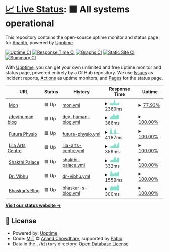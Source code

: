 # [📈 Live Status](https://upptime.kedi.dev): <!--live status--> **🟩 All systems operational**

This repository contains the open-source uptime monitor and status page for [Ananth](https://upptime.kedi.dev), powered by [Upptime](https://github.com/upptime/upptime).

[![Uptime CI](https://github.com/ananthb/upptime/workflows/Uptime%20CI/badge.svg)](https://github.com/ananthb/upptime/actions?query=workflow%3A%22Uptime+CI%22)
[![Response Time CI](https://github.com/ananthb/upptime/workflows/Response%20Time%20CI/badge.svg)](https://github.com/ananthb/upptime/actions?query=workflow%3A%22Response+Time+CI%22)
[![Graphs CI](https://github.com/ananthb/upptime/workflows/Graphs%20CI/badge.svg)](https://github.com/ananthb/upptime/actions?query=workflow%3A%22Graphs+CI%22)
[![Static Site CI](https://github.com/ananthb/upptime/workflows/Static%20Site%20CI/badge.svg)](https://github.com/ananthb/upptime/actions?query=workflow%3A%22Static+Site+CI%22)
[![Summary CI](https://github.com/ananthb/upptime/workflows/Summary%20CI/badge.svg)](https://github.com/ananthb/upptime/actions?query=workflow%3A%22Summary+CI%22)

With [Upptime](https://upptime.js.org), you can get your own unlimited and free uptime monitor and status page, powered entirely by a GitHub repository. We use [Issues](https://github.com/ananthb/upptime/issues) as incident reports, [Actions](https://github.com/ananthb/upptime/actions) as uptime monitors, and [Pages](https://upptime.kedi.dev) for the status page.

<!--start: status pages-->
<!-- This summary is generated by Upptime (https://github.com/upptime/upptime) -->
<!-- Do not edit this manually, your changes will be overwritten -->
<!-- prettier-ignore -->
| URL | Status | History | Response Time | Uptime |
| --- | ------ | ------- | ------------- | ------ |
| <img alt="" src="https://icons.duckduckgo.com/ip3/mon.tail42937.ts.net.ico" height="13"> [Mon](https://mon.tail42937.ts.net) | 🟩 Up | [mon.yml](https://github.com/ananthb/upptime/commits/HEAD/history/mon.yml) | <details><summary><img alt="Response time graph" src="./graphs/mon/response-time-week.png" height="20"> 2360ms</summary><br><a href="https://upptime.kedi.dev/history/mon"><img alt="Response time 1880" src="https://img.shields.io/endpoint?url=https%3A%2F%2Fraw.githubusercontent.com%2Fananthb%2Fupptime%2FHEAD%2Fapi%2Fmon%2Fresponse-time.json"></a><br><a href="https://upptime.kedi.dev/history/mon"><img alt="24-hour response time 2346" src="https://img.shields.io/endpoint?url=https%3A%2F%2Fraw.githubusercontent.com%2Fananthb%2Fupptime%2FHEAD%2Fapi%2Fmon%2Fresponse-time-day.json"></a><br><a href="https://upptime.kedi.dev/history/mon"><img alt="7-day response time 2360" src="https://img.shields.io/endpoint?url=https%3A%2F%2Fraw.githubusercontent.com%2Fananthb%2Fupptime%2FHEAD%2Fapi%2Fmon%2Fresponse-time-week.json"></a><br><a href="https://upptime.kedi.dev/history/mon"><img alt="30-day response time 1937" src="https://img.shields.io/endpoint?url=https%3A%2F%2Fraw.githubusercontent.com%2Fananthb%2Fupptime%2FHEAD%2Fapi%2Fmon%2Fresponse-time-month.json"></a><br><a href="https://upptime.kedi.dev/history/mon"><img alt="1-year response time 1880" src="https://img.shields.io/endpoint?url=https%3A%2F%2Fraw.githubusercontent.com%2Fananthb%2Fupptime%2FHEAD%2Fapi%2Fmon%2Fresponse-time-year.json"></a></details> | <details><summary><a href="https://upptime.kedi.dev/history/mon">77.93%</a></summary><a href="https://upptime.kedi.dev/history/mon"><img alt="All-time uptime 77.18%" src="https://img.shields.io/endpoint?url=https%3A%2F%2Fraw.githubusercontent.com%2Fananthb%2Fupptime%2FHEAD%2Fapi%2Fmon%2Fuptime.json"></a><br><a href="https://upptime.kedi.dev/history/mon"><img alt="24-hour uptime 99.10%" src="https://img.shields.io/endpoint?url=https%3A%2F%2Fraw.githubusercontent.com%2Fananthb%2Fupptime%2FHEAD%2Fapi%2Fmon%2Fuptime-day.json"></a><br><a href="https://upptime.kedi.dev/history/mon"><img alt="7-day uptime 77.93%" src="https://img.shields.io/endpoint?url=https%3A%2F%2Fraw.githubusercontent.com%2Fananthb%2Fupptime%2FHEAD%2Fapi%2Fmon%2Fuptime-week.json"></a><br><a href="https://upptime.kedi.dev/history/mon"><img alt="30-day uptime 76.17%" src="https://img.shields.io/endpoint?url=https%3A%2F%2Fraw.githubusercontent.com%2Fananthb%2Fupptime%2FHEAD%2Fapi%2Fmon%2Fuptime-month.json"></a><br><a href="https://upptime.kedi.dev/history/mon"><img alt="1-year uptime 77.18%" src="https://img.shields.io/endpoint?url=https%3A%2F%2Fraw.githubusercontent.com%2Fananthb%2Fupptime%2FHEAD%2Fapi%2Fmon%2Fuptime-year.json"></a></details>
| <img alt="" src="https://icons.duckduckgo.com/ip3/devhuman.net.ico" height="13"> [/dev/human blog](https://devhuman.net) | 🟩 Up | [dev-human-blog.yml](https://github.com/ananthb/upptime/commits/HEAD/history/dev-human-blog.yml) | <details><summary><img alt="Response time graph" src="./graphs/dev-human-blog/response-time-week.png" height="20"> 366ms</summary><br><a href="https://upptime.kedi.dev/history/dev-human-blog"><img alt="Response time 249" src="https://img.shields.io/endpoint?url=https%3A%2F%2Fraw.githubusercontent.com%2Fananthb%2Fupptime%2FHEAD%2Fapi%2Fdev-human-blog%2Fresponse-time.json"></a><br><a href="https://upptime.kedi.dev/history/dev-human-blog"><img alt="24-hour response time 345" src="https://img.shields.io/endpoint?url=https%3A%2F%2Fraw.githubusercontent.com%2Fananthb%2Fupptime%2FHEAD%2Fapi%2Fdev-human-blog%2Fresponse-time-day.json"></a><br><a href="https://upptime.kedi.dev/history/dev-human-blog"><img alt="7-day response time 366" src="https://img.shields.io/endpoint?url=https%3A%2F%2Fraw.githubusercontent.com%2Fananthb%2Fupptime%2FHEAD%2Fapi%2Fdev-human-blog%2Fresponse-time-week.json"></a><br><a href="https://upptime.kedi.dev/history/dev-human-blog"><img alt="30-day response time 259" src="https://img.shields.io/endpoint?url=https%3A%2F%2Fraw.githubusercontent.com%2Fananthb%2Fupptime%2FHEAD%2Fapi%2Fdev-human-blog%2Fresponse-time-month.json"></a><br><a href="https://upptime.kedi.dev/history/dev-human-blog"><img alt="1-year response time 249" src="https://img.shields.io/endpoint?url=https%3A%2F%2Fraw.githubusercontent.com%2Fananthb%2Fupptime%2FHEAD%2Fapi%2Fdev-human-blog%2Fresponse-time-year.json"></a></details> | <details><summary><a href="https://upptime.kedi.dev/history/dev-human-blog">100.00%</a></summary><a href="https://upptime.kedi.dev/history/dev-human-blog"><img alt="All-time uptime 99.77%" src="https://img.shields.io/endpoint?url=https%3A%2F%2Fraw.githubusercontent.com%2Fananthb%2Fupptime%2FHEAD%2Fapi%2Fdev-human-blog%2Fuptime.json"></a><br><a href="https://upptime.kedi.dev/history/dev-human-blog"><img alt="24-hour uptime 100.00%" src="https://img.shields.io/endpoint?url=https%3A%2F%2Fraw.githubusercontent.com%2Fananthb%2Fupptime%2FHEAD%2Fapi%2Fdev-human-blog%2Fuptime-day.json"></a><br><a href="https://upptime.kedi.dev/history/dev-human-blog"><img alt="7-day uptime 100.00%" src="https://img.shields.io/endpoint?url=https%3A%2F%2Fraw.githubusercontent.com%2Fananthb%2Fupptime%2FHEAD%2Fapi%2Fdev-human-blog%2Fuptime-week.json"></a><br><a href="https://upptime.kedi.dev/history/dev-human-blog"><img alt="30-day uptime 100.00%" src="https://img.shields.io/endpoint?url=https%3A%2F%2Fraw.githubusercontent.com%2Fananthb%2Fupptime%2FHEAD%2Fapi%2Fdev-human-blog%2Fuptime-month.json"></a><br><a href="https://upptime.kedi.dev/history/dev-human-blog"><img alt="1-year uptime 99.77%" src="https://img.shields.io/endpoint?url=https%3A%2F%2Fraw.githubusercontent.com%2Fananthb%2Fupptime%2FHEAD%2Fapi%2Fdev-human-blog%2Fuptime-year.json"></a></details>
| <img alt="" src="https://icons.duckduckgo.com/ip3/futuraphysio.com.ico" height="13"> [Futura Physio](https://futuraphysio.com) | 🟩 Up | [futura-physio.yml](https://github.com/ananthb/upptime/commits/HEAD/history/futura-physio.yml) | <details><summary><img alt="Response time graph" src="./graphs/futura-physio/response-time-week.png" height="20"> 4187ms</summary><br><a href="https://upptime.kedi.dev/history/futura-physio"><img alt="Response time 2247" src="https://img.shields.io/endpoint?url=https%3A%2F%2Fraw.githubusercontent.com%2Fananthb%2Fupptime%2FHEAD%2Fapi%2Ffutura-physio%2Fresponse-time.json"></a><br><a href="https://upptime.kedi.dev/history/futura-physio"><img alt="24-hour response time 889" src="https://img.shields.io/endpoint?url=https%3A%2F%2Fraw.githubusercontent.com%2Fananthb%2Fupptime%2FHEAD%2Fapi%2Ffutura-physio%2Fresponse-time-day.json"></a><br><a href="https://upptime.kedi.dev/history/futura-physio"><img alt="7-day response time 4187" src="https://img.shields.io/endpoint?url=https%3A%2F%2Fraw.githubusercontent.com%2Fananthb%2Fupptime%2FHEAD%2Fapi%2Ffutura-physio%2Fresponse-time-week.json"></a><br><a href="https://upptime.kedi.dev/history/futura-physio"><img alt="30-day response time 2595" src="https://img.shields.io/endpoint?url=https%3A%2F%2Fraw.githubusercontent.com%2Fananthb%2Fupptime%2FHEAD%2Fapi%2Ffutura-physio%2Fresponse-time-month.json"></a><br><a href="https://upptime.kedi.dev/history/futura-physio"><img alt="1-year response time 2247" src="https://img.shields.io/endpoint?url=https%3A%2F%2Fraw.githubusercontent.com%2Fananthb%2Fupptime%2FHEAD%2Fapi%2Ffutura-physio%2Fresponse-time-year.json"></a></details> | <details><summary><a href="https://upptime.kedi.dev/history/futura-physio">100.00%</a></summary><a href="https://upptime.kedi.dev/history/futura-physio"><img alt="All-time uptime 99.89%" src="https://img.shields.io/endpoint?url=https%3A%2F%2Fraw.githubusercontent.com%2Fananthb%2Fupptime%2FHEAD%2Fapi%2Ffutura-physio%2Fuptime.json"></a><br><a href="https://upptime.kedi.dev/history/futura-physio"><img alt="24-hour uptime 100.00%" src="https://img.shields.io/endpoint?url=https%3A%2F%2Fraw.githubusercontent.com%2Fananthb%2Fupptime%2FHEAD%2Fapi%2Ffutura-physio%2Fuptime-day.json"></a><br><a href="https://upptime.kedi.dev/history/futura-physio"><img alt="7-day uptime 100.00%" src="https://img.shields.io/endpoint?url=https%3A%2F%2Fraw.githubusercontent.com%2Fananthb%2Fupptime%2FHEAD%2Fapi%2Ffutura-physio%2Fuptime-week.json"></a><br><a href="https://upptime.kedi.dev/history/futura-physio"><img alt="30-day uptime 99.96%" src="https://img.shields.io/endpoint?url=https%3A%2F%2Fraw.githubusercontent.com%2Fananthb%2Fupptime%2FHEAD%2Fapi%2Ffutura-physio%2Fuptime-month.json"></a><br><a href="https://upptime.kedi.dev/history/futura-physio"><img alt="1-year uptime 99.86%" src="https://img.shields.io/endpoint?url=https%3A%2F%2Fraw.githubusercontent.com%2Fananthb%2Fupptime%2FHEAD%2Fapi%2Ffutura-physio%2Fuptime-year.json"></a></details>
| <img alt="" src="https://icons.duckduckgo.com/ip3/lilaartscentre.com.ico" height="13"> [Lila Arts Centre](https://lilaartscentre.com) | 🟩 Up | [lila-arts-centre.yml](https://github.com/ananthb/upptime/commits/HEAD/history/lila-arts-centre.yml) | <details><summary><img alt="Response time graph" src="./graphs/lila-arts-centre/response-time-week.png" height="20"> 359ms</summary><br><a href="https://upptime.kedi.dev/history/lila-arts-centre"><img alt="Response time 244" src="https://img.shields.io/endpoint?url=https%3A%2F%2Fraw.githubusercontent.com%2Fananthb%2Fupptime%2FHEAD%2Fapi%2Flila-arts-centre%2Fresponse-time.json"></a><br><a href="https://upptime.kedi.dev/history/lila-arts-centre"><img alt="24-hour response time 618" src="https://img.shields.io/endpoint?url=https%3A%2F%2Fraw.githubusercontent.com%2Fananthb%2Fupptime%2FHEAD%2Fapi%2Flila-arts-centre%2Fresponse-time-day.json"></a><br><a href="https://upptime.kedi.dev/history/lila-arts-centre"><img alt="7-day response time 359" src="https://img.shields.io/endpoint?url=https%3A%2F%2Fraw.githubusercontent.com%2Fananthb%2Fupptime%2FHEAD%2Fapi%2Flila-arts-centre%2Fresponse-time-week.json"></a><br><a href="https://upptime.kedi.dev/history/lila-arts-centre"><img alt="30-day response time 246" src="https://img.shields.io/endpoint?url=https%3A%2F%2Fraw.githubusercontent.com%2Fananthb%2Fupptime%2FHEAD%2Fapi%2Flila-arts-centre%2Fresponse-time-month.json"></a><br><a href="https://upptime.kedi.dev/history/lila-arts-centre"><img alt="1-year response time 244" src="https://img.shields.io/endpoint?url=https%3A%2F%2Fraw.githubusercontent.com%2Fananthb%2Fupptime%2FHEAD%2Fapi%2Flila-arts-centre%2Fresponse-time-year.json"></a></details> | <details><summary><a href="https://upptime.kedi.dev/history/lila-arts-centre">100.00%</a></summary><a href="https://upptime.kedi.dev/history/lila-arts-centre"><img alt="All-time uptime 99.75%" src="https://img.shields.io/endpoint?url=https%3A%2F%2Fraw.githubusercontent.com%2Fananthb%2Fupptime%2FHEAD%2Fapi%2Flila-arts-centre%2Fuptime.json"></a><br><a href="https://upptime.kedi.dev/history/lila-arts-centre"><img alt="24-hour uptime 100.00%" src="https://img.shields.io/endpoint?url=https%3A%2F%2Fraw.githubusercontent.com%2Fananthb%2Fupptime%2FHEAD%2Fapi%2Flila-arts-centre%2Fuptime-day.json"></a><br><a href="https://upptime.kedi.dev/history/lila-arts-centre"><img alt="7-day uptime 100.00%" src="https://img.shields.io/endpoint?url=https%3A%2F%2Fraw.githubusercontent.com%2Fananthb%2Fupptime%2FHEAD%2Fapi%2Flila-arts-centre%2Fuptime-week.json"></a><br><a href="https://upptime.kedi.dev/history/lila-arts-centre"><img alt="30-day uptime 100.00%" src="https://img.shields.io/endpoint?url=https%3A%2F%2Fraw.githubusercontent.com%2Fananthb%2Fupptime%2FHEAD%2Fapi%2Flila-arts-centre%2Fuptime-month.json"></a><br><a href="https://upptime.kedi.dev/history/lila-arts-centre"><img alt="1-year uptime 99.71%" src="https://img.shields.io/endpoint?url=https%3A%2F%2Fraw.githubusercontent.com%2Fananthb%2Fupptime%2FHEAD%2Fapi%2Flila-arts-centre%2Fuptime-year.json"></a></details>
| <img alt="" src="https://icons.duckduckgo.com/ip3/shakthipalace.com.ico" height="13"> [Shakthi Palace](https://shakthipalace.com) | 🟩 Up | [shakthi-palace.yml](https://github.com/ananthb/upptime/commits/HEAD/history/shakthi-palace.yml) | <details><summary><img alt="Response time graph" src="./graphs/shakthi-palace/response-time-week.png" height="20"> 332ms</summary><br><a href="https://upptime.kedi.dev/history/shakthi-palace"><img alt="Response time 253" src="https://img.shields.io/endpoint?url=https%3A%2F%2Fraw.githubusercontent.com%2Fananthb%2Fupptime%2FHEAD%2Fapi%2Fshakthi-palace%2Fresponse-time.json"></a><br><a href="https://upptime.kedi.dev/history/shakthi-palace"><img alt="24-hour response time 406" src="https://img.shields.io/endpoint?url=https%3A%2F%2Fraw.githubusercontent.com%2Fananthb%2Fupptime%2FHEAD%2Fapi%2Fshakthi-palace%2Fresponse-time-day.json"></a><br><a href="https://upptime.kedi.dev/history/shakthi-palace"><img alt="7-day response time 332" src="https://img.shields.io/endpoint?url=https%3A%2F%2Fraw.githubusercontent.com%2Fananthb%2Fupptime%2FHEAD%2Fapi%2Fshakthi-palace%2Fresponse-time-week.json"></a><br><a href="https://upptime.kedi.dev/history/shakthi-palace"><img alt="30-day response time 258" src="https://img.shields.io/endpoint?url=https%3A%2F%2Fraw.githubusercontent.com%2Fananthb%2Fupptime%2FHEAD%2Fapi%2Fshakthi-palace%2Fresponse-time-month.json"></a><br><a href="https://upptime.kedi.dev/history/shakthi-palace"><img alt="1-year response time 253" src="https://img.shields.io/endpoint?url=https%3A%2F%2Fraw.githubusercontent.com%2Fananthb%2Fupptime%2FHEAD%2Fapi%2Fshakthi-palace%2Fresponse-time-year.json"></a></details> | <details><summary><a href="https://upptime.kedi.dev/history/shakthi-palace">100.00%</a></summary><a href="https://upptime.kedi.dev/history/shakthi-palace"><img alt="All-time uptime 99.83%" src="https://img.shields.io/endpoint?url=https%3A%2F%2Fraw.githubusercontent.com%2Fananthb%2Fupptime%2FHEAD%2Fapi%2Fshakthi-palace%2Fuptime.json"></a><br><a href="https://upptime.kedi.dev/history/shakthi-palace"><img alt="24-hour uptime 100.00%" src="https://img.shields.io/endpoint?url=https%3A%2F%2Fraw.githubusercontent.com%2Fananthb%2Fupptime%2FHEAD%2Fapi%2Fshakthi-palace%2Fuptime-day.json"></a><br><a href="https://upptime.kedi.dev/history/shakthi-palace"><img alt="7-day uptime 100.00%" src="https://img.shields.io/endpoint?url=https%3A%2F%2Fraw.githubusercontent.com%2Fananthb%2Fupptime%2FHEAD%2Fapi%2Fshakthi-palace%2Fuptime-week.json"></a><br><a href="https://upptime.kedi.dev/history/shakthi-palace"><img alt="30-day uptime 100.00%" src="https://img.shields.io/endpoint?url=https%3A%2F%2Fraw.githubusercontent.com%2Fananthb%2Fupptime%2FHEAD%2Fapi%2Fshakthi-palace%2Fuptime-month.json"></a><br><a href="https://upptime.kedi.dev/history/shakthi-palace"><img alt="1-year uptime 99.80%" src="https://img.shields.io/endpoint?url=https%3A%2F%2Fraw.githubusercontent.com%2Fananthb%2Fupptime%2FHEAD%2Fapi%2Fshakthi-palace%2Fuptime-year.json"></a></details>
| <img alt="" src="https://icons.duckduckgo.com/ip3/drvibhu.com.ico" height="13"> [Dr. Vibhu](https://drvibhu.com) | 🟩 Up | [dr-vibhu.yml](https://github.com/ananthb/upptime/commits/HEAD/history/dr-vibhu.yml) | <details><summary><img alt="Response time graph" src="./graphs/dr-vibhu/response-time-week.png" height="20"> 1559ms</summary><br><a href="https://upptime.kedi.dev/history/dr-vibhu"><img alt="Response time 1312" src="https://img.shields.io/endpoint?url=https%3A%2F%2Fraw.githubusercontent.com%2Fananthb%2Fupptime%2FHEAD%2Fapi%2Fdr-vibhu%2Fresponse-time.json"></a><br><a href="https://upptime.kedi.dev/history/dr-vibhu"><img alt="24-hour response time 2074" src="https://img.shields.io/endpoint?url=https%3A%2F%2Fraw.githubusercontent.com%2Fananthb%2Fupptime%2FHEAD%2Fapi%2Fdr-vibhu%2Fresponse-time-day.json"></a><br><a href="https://upptime.kedi.dev/history/dr-vibhu"><img alt="7-day response time 1559" src="https://img.shields.io/endpoint?url=https%3A%2F%2Fraw.githubusercontent.com%2Fananthb%2Fupptime%2FHEAD%2Fapi%2Fdr-vibhu%2Fresponse-time-week.json"></a><br><a href="https://upptime.kedi.dev/history/dr-vibhu"><img alt="30-day response time 1314" src="https://img.shields.io/endpoint?url=https%3A%2F%2Fraw.githubusercontent.com%2Fananthb%2Fupptime%2FHEAD%2Fapi%2Fdr-vibhu%2Fresponse-time-month.json"></a><br><a href="https://upptime.kedi.dev/history/dr-vibhu"><img alt="1-year response time 1312" src="https://img.shields.io/endpoint?url=https%3A%2F%2Fraw.githubusercontent.com%2Fananthb%2Fupptime%2FHEAD%2Fapi%2Fdr-vibhu%2Fresponse-time-year.json"></a></details> | <details><summary><a href="https://upptime.kedi.dev/history/dr-vibhu">100.00%</a></summary><a href="https://upptime.kedi.dev/history/dr-vibhu"><img alt="All-time uptime 98.74%" src="https://img.shields.io/endpoint?url=https%3A%2F%2Fraw.githubusercontent.com%2Fananthb%2Fupptime%2FHEAD%2Fapi%2Fdr-vibhu%2Fuptime.json"></a><br><a href="https://upptime.kedi.dev/history/dr-vibhu"><img alt="24-hour uptime 100.00%" src="https://img.shields.io/endpoint?url=https%3A%2F%2Fraw.githubusercontent.com%2Fananthb%2Fupptime%2FHEAD%2Fapi%2Fdr-vibhu%2Fuptime-day.json"></a><br><a href="https://upptime.kedi.dev/history/dr-vibhu"><img alt="7-day uptime 100.00%" src="https://img.shields.io/endpoint?url=https%3A%2F%2Fraw.githubusercontent.com%2Fananthb%2Fupptime%2FHEAD%2Fapi%2Fdr-vibhu%2Fuptime-week.json"></a><br><a href="https://upptime.kedi.dev/history/dr-vibhu"><img alt="30-day uptime 100.00%" src="https://img.shields.io/endpoint?url=https%3A%2F%2Fraw.githubusercontent.com%2Fananthb%2Fupptime%2FHEAD%2Fapi%2Fdr-vibhu%2Fuptime-month.json"></a><br><a href="https://upptime.kedi.dev/history/dr-vibhu"><img alt="1-year uptime 98.74%" src="https://img.shields.io/endpoint?url=https%3A%2F%2Fraw.githubusercontent.com%2Fananthb%2Fupptime%2FHEAD%2Fapi%2Fdr-vibhu%2Fuptime-year.json"></a></details>
| <img alt="" src="https://icons.duckduckgo.com/ip3/bhaskararaman.com.ico" height="13"> [Bhaskar's Blog](https://bhaskararaman.com) | 🟩 Up | [bhaskar-s-blog.yml](https://github.com/ananthb/upptime/commits/HEAD/history/bhaskar-s-blog.yml) | <details><summary><img alt="Response time graph" src="./graphs/bhaskar-s-blog/response-time-week.png" height="20"> 300ms</summary><br><a href="https://upptime.kedi.dev/history/bhaskar-s-blog"><img alt="Response time 255" src="https://img.shields.io/endpoint?url=https%3A%2F%2Fraw.githubusercontent.com%2Fananthb%2Fupptime%2FHEAD%2Fapi%2Fbhaskar-s-blog%2Fresponse-time.json"></a><br><a href="https://upptime.kedi.dev/history/bhaskar-s-blog"><img alt="24-hour response time 308" src="https://img.shields.io/endpoint?url=https%3A%2F%2Fraw.githubusercontent.com%2Fananthb%2Fupptime%2FHEAD%2Fapi%2Fbhaskar-s-blog%2Fresponse-time-day.json"></a><br><a href="https://upptime.kedi.dev/history/bhaskar-s-blog"><img alt="7-day response time 300" src="https://img.shields.io/endpoint?url=https%3A%2F%2Fraw.githubusercontent.com%2Fananthb%2Fupptime%2FHEAD%2Fapi%2Fbhaskar-s-blog%2Fresponse-time-week.json"></a><br><a href="https://upptime.kedi.dev/history/bhaskar-s-blog"><img alt="30-day response time 266" src="https://img.shields.io/endpoint?url=https%3A%2F%2Fraw.githubusercontent.com%2Fananthb%2Fupptime%2FHEAD%2Fapi%2Fbhaskar-s-blog%2Fresponse-time-month.json"></a><br><a href="https://upptime.kedi.dev/history/bhaskar-s-blog"><img alt="1-year response time 255" src="https://img.shields.io/endpoint?url=https%3A%2F%2Fraw.githubusercontent.com%2Fananthb%2Fupptime%2FHEAD%2Fapi%2Fbhaskar-s-blog%2Fresponse-time-year.json"></a></details> | <details><summary><a href="https://upptime.kedi.dev/history/bhaskar-s-blog">100.00%</a></summary><a href="https://upptime.kedi.dev/history/bhaskar-s-blog"><img alt="All-time uptime 100.00%" src="https://img.shields.io/endpoint?url=https%3A%2F%2Fraw.githubusercontent.com%2Fananthb%2Fupptime%2FHEAD%2Fapi%2Fbhaskar-s-blog%2Fuptime.json"></a><br><a href="https://upptime.kedi.dev/history/bhaskar-s-blog"><img alt="24-hour uptime 100.00%" src="https://img.shields.io/endpoint?url=https%3A%2F%2Fraw.githubusercontent.com%2Fananthb%2Fupptime%2FHEAD%2Fapi%2Fbhaskar-s-blog%2Fuptime-day.json"></a><br><a href="https://upptime.kedi.dev/history/bhaskar-s-blog"><img alt="7-day uptime 100.00%" src="https://img.shields.io/endpoint?url=https%3A%2F%2Fraw.githubusercontent.com%2Fananthb%2Fupptime%2FHEAD%2Fapi%2Fbhaskar-s-blog%2Fuptime-week.json"></a><br><a href="https://upptime.kedi.dev/history/bhaskar-s-blog"><img alt="30-day uptime 100.00%" src="https://img.shields.io/endpoint?url=https%3A%2F%2Fraw.githubusercontent.com%2Fananthb%2Fupptime%2FHEAD%2Fapi%2Fbhaskar-s-blog%2Fuptime-month.json"></a><br><a href="https://upptime.kedi.dev/history/bhaskar-s-blog"><img alt="1-year uptime 100.00%" src="https://img.shields.io/endpoint?url=https%3A%2F%2Fraw.githubusercontent.com%2Fananthb%2Fupptime%2FHEAD%2Fapi%2Fbhaskar-s-blog%2Fuptime-year.json"></a></details>

<!--end: status pages-->

[**Visit our status website →**](https://upptime.kedi.dev)

## 📄 License

- Powered by: [Upptime](https://github.com/upptime/upptime)
- Code: [MIT](./LICENSE) © [Anand Chowdhary](https://anandchowdhary.com), supported by [Pabio](https://pabio.com)
- Data in the `./history` directory: [Open Database License](https://opendatacommons.org/licenses/odbl/1-0/)

